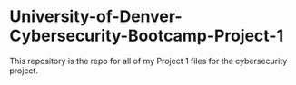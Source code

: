 # University-of-Denver-Cybersecurity-Bootcamp-Project-1
This repository is the repo for all of my Project 1 files for the cybersecurity project.
